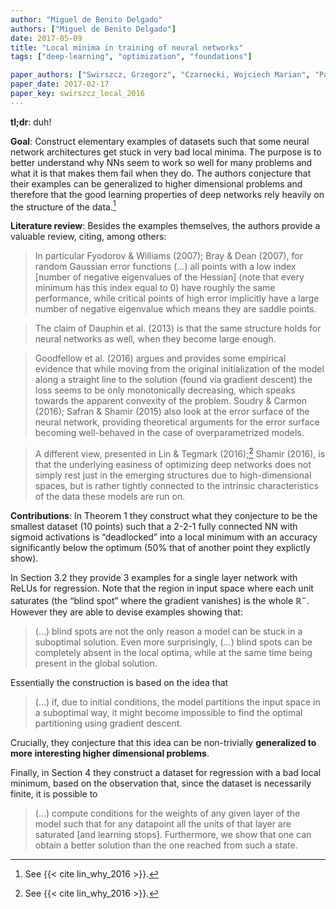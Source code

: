 ```yaml
---
author: "Miguel de Benito Delgado"
authors: ["Miguel de Benito Delgado"]
date: 2017-05-09
title: "Local minima in training of neural networks"
tags: ["deep-learning", "optimization", "foundations"]

paper_authors: ["Swirszcz, Grzegorz", "Czarnecki, Wojciech Marian", "Pascanu, Razvan"]
paper_date: 2017-02-17
paper_key: swirszcz_local_2016
---
```


**tl;dr**: duh!

**Goal**: Construct elementary examples of datasets such that some
neural network architectures get stuck in very bad local minima. The
purpose is to better understand why NNs seem to work so well for many
problems and what it is that makes them fail when they do. The authors
conjecture that their examples can be generalized to higher
dimensional problems and therefore that the good learning properties
of deep networks rely heavily on the structure of the data.[^1]

**Literature review**: Besides the examples themselves, the authors
provide a valuable review, citing, among others:

>In particular Fyodorov & Williams (2007); Bray & Dean (2007), for
>random Gaussian error functions (…) all points with a low index
>\[number of negative eigenvalues of the Hessian\] (note that every
>minimum has this index equal to 0) have roughly the same performance,
>while critical points of high error implicitly have a large number of
>negative eigenvalue which means they are saddle points.

>The claim of Dauphin et al. (2013) is that the same structure holds
>for neural networks as well, when they become large enough.

>Goodfellow et al. (2016) argues and provides some empirical evidence
>that while moving from the original initialization of the model along
>a straight line to the solution (found via gradient descent) the loss
>seems to be only monotonically decreasing, which speaks towards the
>apparent convexity of the problem. Soudry & Carmon (2016); Safran &
>Shamir (2015) also look at the error surface of the neural network,
>providing theoretical arguments for the error surface becoming
>well-behaved in the case of overparametrized models.

>A different view, presented in Lin & Tegmark (2016);[^1]
>Shamir (2016), is that the underlying easiness of optimizing deep
>networks does not simply rest just in the emerging structures due to
>high-dimensional spaces, but is rather tightly connected to the
>intrinsic characteristics of the data these models are run on.

**Contributions**: In Theorem 1 they construct what they conjecture to
be the smallest dataset (10 points) such that a 2-2-1 fully connected
NN with sigmoid activations is “deadlocked” into a local minimum with
an accuracy significantly below the optimum (50% that of another point
they explictly show).

In Section 3.2 they provide 3 examples for a single layer network with
ReLUs for regression. Note that the region in input space where each
unit saturates (the “blind spot” where the gradient vanishes) is the
whole $\mathbb{R}^-$. However they are able to devise examples showing
that:

>(…) blind spots are not the only reason a model can be stuck in a
>suboptimal solution. Even more surprisingly, (…) blind spots can be
>completely absent in the local optima, while at the same time being
>present in the global solution.

Essentially the construction is based on the idea that

>(…) if, due to initial conditions, the model partitions the input
>space in a suboptimal way, it might become impossible to find the
>optimal partitioning using gradient descent.

Crucially, they conjecture that this idea can be non-trivially
**generalized to more interesting higher dimensional problems**.

Finally, in Section 4 they construct a dataset for regression with a
bad local minimum, based on the observation that, since the dataset is
necessarily finite, it is possible to

>(…) compute conditions for the weights of any given layer of the
>model such that for any datapoint all the units of that layer are
>saturated \[and learning stops\]. Furthermore, we show that one can
>obtain a better solution than the one reached from such a state.

[^1]: See {{< cite lin_why_2016 >}}.
